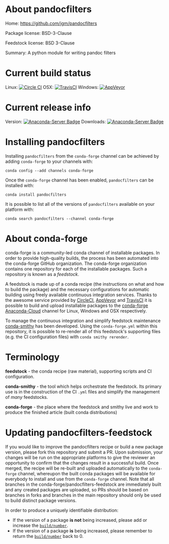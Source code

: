 About pandocfilters
===================

Home: https://github.com/jgm/pandocfilters

Package license: BSD-3-Clause

Feedstock license: BSD 3-Clause

Summary: A python module for writing pandoc filters



Current build status
====================

Linux: [![Circle CI](https://circleci.com/gh/conda-forge/pandocfilters-feedstock.svg?style=shield)](https://circleci.com/gh/conda-forge/pandocfilters-feedstock)
OSX: [![TravisCI](https://travis-ci.org/conda-forge/pandocfilters-feedstock.svg?branch=master)](https://travis-ci.org/conda-forge/pandocfilters-feedstock)
Windows: [![AppVeyor](https://ci.appveyor.com/api/projects/status/github/conda-forge/pandocfilters-feedstock?svg=True)](https://ci.appveyor.com/project/conda-forge/pandocfilters-feedstock/branch/master)

Current release info
====================
Version: [![Anaconda-Server Badge](https://anaconda.org/conda-forge/pandocfilters/badges/version.svg)](https://anaconda.org/conda-forge/pandocfilters)
Downloads: [![Anaconda-Server Badge](https://anaconda.org/conda-forge/pandocfilters/badges/downloads.svg)](https://anaconda.org/conda-forge/pandocfilters)

Installing pandocfilters
========================

Installing `pandocfilters` from the `conda-forge` channel can be achieved by adding `conda-forge` to your channels with:

```
conda config --add channels conda-forge
```

Once the `conda-forge` channel has been enabled, `pandocfilters` can be installed with:

```
conda install pandocfilters
```

It is possible to list all of the versions of `pandocfilters` available on your platform with:

```
conda search pandocfilters --channel conda-forge
```


About conda-forge
=================

conda-forge is a community-led conda channel of installable packages.
In order to provide high-quality builds, the process has been automated into the
conda-forge GitHub organization. The conda-forge organization contains one repository
for each of the installable packages. Such a repository is known as a *feedstock*.

A feedstock is made up of a conda recipe (the instructions on what and how to build
the package) and the necessary configurations for automatic building using freely
available continuous integration services. Thanks to the awesome service provided by
[CircleCI](https://circleci.com/), [AppVeyor](http://www.appveyor.com/)
and [TravisCI](https://travis-ci.org/) it is possible to build and upload installable
packages to the [conda-forge](https://anaconda.org/conda-forge)
[Anaconda-Cloud](http://docs.anaconda.org/) channel for Linux, Windows and OSX respectively.

To manage the continuous integration and simplify feedstock maintenance
[conda-smithy](http://github.com/conda-forge/conda-smithy) has been developed.
Using the ``conda-forge.yml`` within this repository, it is possible to re-render all of
this feedstock's supporting files (e.g. the CI configuration files) with ``conda smithy rerender``.


Terminology
===========

**feedstock** - the conda recipe (raw material), supporting scripts and CI configuration.

**conda-smithy** - the tool which helps orchestrate the feedstock.
                   Its primary use is in the construction of the CI ``.yml`` files
                   and simplify the management of *many* feedstocks.

**conda-forge** - the place where the feedstock and smithy live and work to
                  produce the finished article (built conda distributions)


Updating pandocfilters-feedstock
================================

If you would like to improve the pandocfilters recipe or build a new
package version, please fork this repository and submit a PR. Upon submission,
your changes will be run on the appropriate platforms to give the reviewer an
opportunity to confirm that the changes result in a successful build. Once
merged, the recipe will be re-built and uploaded automatically to the
`conda-forge` channel, whereupon the built conda packages will be available for
everybody to install and use from the `conda-forge` channel.
Note that all branches in the conda-forge/pandocfilters-feedstock are
immediately built and any created packages are uploaded, so PRs should be based
on branches in forks and branches in the main repository should only be used to
build distinct package versions.

In order to produce a uniquely identifiable distribution:
 * If the version of a package **is not** being increased, please add or increase
   the [``build/number``](http://conda.pydata.org/docs/building/meta-yaml.html#build-number-and-string).
 * If the version of a package **is** being increased, please remember to return
   the [``build/number``](http://conda.pydata.org/docs/building/meta-yaml.html#build-number-and-string)
   back to 0.
